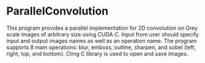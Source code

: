 # ParallelConvolution
This program provides a parallel implementation for 2D convolution on Grey scale images of arbitrary size using CUDA C. Input from user should specify input and output images names as well as an operation name. The program supports 8 main operations: blur, emboss, outline, sharpen, and sobel (left, right, top, and bottom). CImg C library is used to open and save images.
